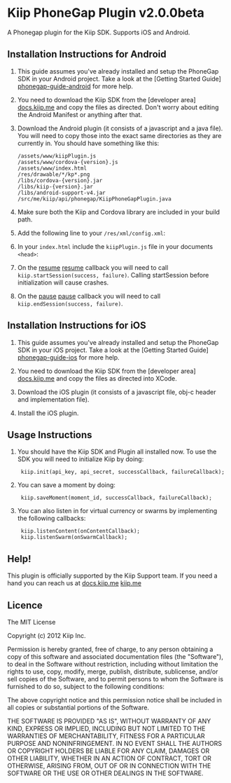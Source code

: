 Kiip PhoneGap Plugin v2.0.0beta
===============================

A Phonegap plugin for the Kiip SDK. Supports iOS and Android.

Installation Instructions for Android
------------------------------

1. This guide assumes you've already installed and setup the PhoneGap SDK in your Android project. Take a look at the [Getting Started Guide] [phonegap-guide-android] for more help.

2. You need to download the Kiip SDK from the [developer area] [docs.kiip.me]  and copy the files as directed. Don't worry about editing the Android Manifest or anything after that.

3. Download the Android plugin (it consists of a javascript and a java file). You will need to copy those into the exact same directories as they are currently in. You should have something like this:

    ```
    /assets/www/kiipPlugin.js
    /assets/www/cordova-{version}.js
    /assets/www/index.html
    /res/drawable/*/kp*.png
    /libs/cordova-{version}.jar
    /libs/kiip-{version}.jar
    /libs/android-support-v4.jar
    /src/me/kiip/api/phonegap/KiipPhoneGapPlugin.java
    ```

4. Make sure both the Kiip and Cordova library are included in your build path.

5. Add the following line to your `/res/xml/config.xml`:

   <plugin name="KiipPlugin" value="me.kiip.api.phonegap.KiipPhoneGapPlugin" />

6. In your `index.html` include the `kiipPlugin.js` file in your documents `<head>`:

    <script type="text/javascript" charset="utf-8" src="kiipPlugin.js"></script>

7. On the [resume] [resume] callback you will need to call `kiip.startSession(success, failure)`. Calling startSession before initialization will cause crashes.

8. On the [pause] [pause] callback you will need to call `kiip.endSession(success, failure)`.

Installation Instructions for iOS
----------------------------------

1. This guide assumes you've already installed and setup the PhoneGap SDK in your iOS project. Take a look at the [Getting Started Guide] [phonegap-guide-ios] for more help.

2. You need to download the Kiip SDK from the [developer area] [docs.kiip.me] and copy the files as directed into XCode.

3. Download the iOS plugin (it consists of a javascript file, obj-c header and implementation file).

4. Install the iOS plugin.

Usage Instructions
-------------------

1. You should have the Kiip SDK and Plugin all installed now. To use the SDK you will need to initialize Kiip by doing:

    	kiip.init(api_key, api_secret, successCallback, failureCallback);

2. You can save a moment by doing:

    	kiip.saveMoment(moment_id, successCallback, failureCallback);

3. You can also listen in for virtual currency or swarms by implementing the following callbacks:

		kiip.listenContent(onContentCallback);
    	kiip.listenSwarm(onSwarmCallback);


Help!
------

This plugin is officially supported by the Kiip Support team. If you need a hand you can reach us at [docs.kiip.me] [kiip.me]

Licence
------------------------------

The MIT License

Copyright (c) 2012 Kiip Inc.

Permission is hereby granted, free of charge, to any person obtaining a copy of this software and associated documentation files (the "Software"), to deal in the Software without restriction, including without limitation the rights to use, copy, modify, merge, publish, distribute, sublicense, and/or sell copies of the Software, and to permit persons to whom the Software is furnished to do so, subject to the following conditions:

The above copyright notice and this permission notice shall be included in all copies or substantial portions of the Software.

THE SOFTWARE IS PROVIDED "AS IS", WITHOUT WARRANTY OF ANY KIND, EXPRESS OR IMPLIED, INCLUDING BUT NOT LIMITED TO THE WARRANTIES OF MERCHANTABILITY, FITNESS FOR A PARTICULAR PURPOSE AND NONINFRINGEMENT. IN NO EVENT SHALL THE AUTHORS OR COPYRIGHT HOLDERS BE LIABLE FOR ANY CLAIM, DAMAGES OR OTHER LIABILITY, WHETHER IN AN ACTION OF CONTRACT, TORT OR OTHERWISE, ARISING FROM, OUT OF OR IN CONNECTION WITH THE SOFTWARE OR THE USE OR OTHER DEALINGS IN THE SOFTWARE.


[phonegap-guide-android]: http://docs.phonegap.com/en/2.2.0/guide_getting-started_android_index.md.html#Getting%20Started%20with%20Android
[phonegap-guide-ios]: http://docs.phonegap.com/en/2.2.0/guide_getting-started_ios_index.md.html#Getting%20Started%20with%20iOS
[docs.kiip.me]: https://docs.kiip.me/
[resume]: http://docs.phonegap.com/en/2.2.0/cordova_events_events.md.html#resume
[pause]: http://docs.phonegap.com/en/2.2.0/cordova_events_events.md.html#pause
[kiip.me]: http://docs.kiip.com/#support
